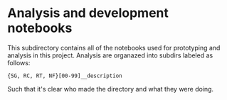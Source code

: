 # Analysis and development notebooks

This subdirectory contains all of the notebooks used for prototyping and analysis in this project. Analysis are organazed into subdirs labeled as follows:

`{SG, RC, RT, NF}[00-99]__description`

Such that it's clear who made the directory and what they were doing.
